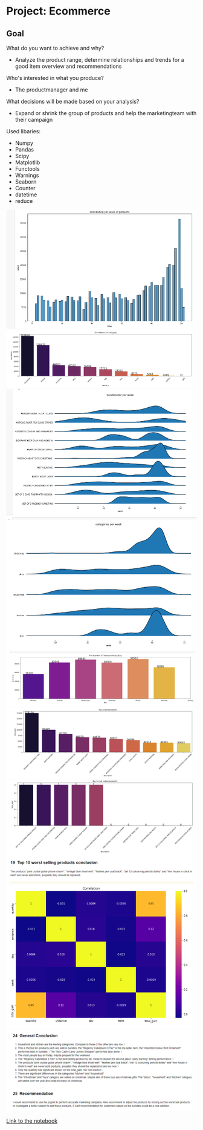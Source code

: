 # Project: Ecommerce

## Goal

What do you want to achieve and why?
- Analyze the product range, determine relationships and trends for a good item overview and recommendations

Who's interested in what you produce?
- The productmanager and me

What decisions will be made based on your analysis?
- Expand or shrink the group of products and help the marketingteam with their campaign

Used libaries:
- Numpy
- Pandas
- Scipy
- Matplotlib
- Functools
- Warnings
- Seaborn
- Counter
- datetime
- reduce

<p align="center"> 
<img src="ecommerce/img1.png"> 
<img src="ecommerce/img2.png"> 
<img src="ecommerce/img3.png"> 
<img src="ecommerce/img4.png"> 
<img src="ecommerce/img5.png"> 
<img src="ecommerce/img6.png"> 
<img src="ecommerce/img7.png"> 
<img src="ecommerce/img8.png"> 
<img src="ecommerce/img9.png"> 

</p>

[Link to the notebook](https://github.com/Tommy-Python/Data-Analysis-Portfolio/blob/main/ecommerce/ecommerce.ipynb)